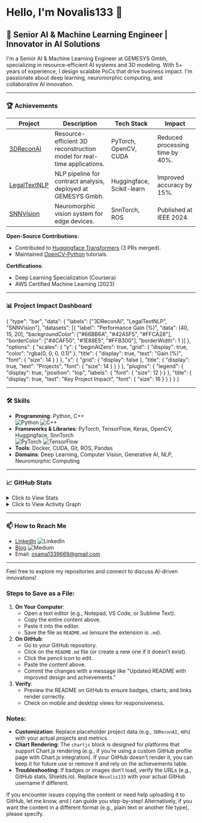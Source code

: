 
# Hello, I'm Novalis133 👋

## 🤖 Senior AI & Machine Learning Engineer | Innovator in AI Solutions

I'm a Senior AI & Machine Learning Engineer at GEMESYS Gmbh, specializing in resource-efficient AI systems and 3D modeling. With 5+ years of experience, I design scalable PoCs that drive business impact. I'm passionate about deep learning, neuromorphic computing, and collaborative AI innovation.

---

### 🏆 Achievements

| Project | Description | Tech Stack | Impact |
|---------|-------------|------------|--------|
| [3DReconAI](https://github.com/Novalis133/3DReconAI) | Resource-efficient 3D reconstruction model for real-time applications. | PyTorch, OpenCV, CUDA | Reduced processing time by 40%. |
| [LegalTextNLP](https://github.com/Novalis133/LegalTextNLP) | NLP pipeline for contract analysis, deployed at GEMESYS Gmbh. | Huggingface, Scikit-learn | Improved accuracy by 15%. |
| [SNNVision](https://github.com/Novalis133/SNNVision) | Neuromorphic vision system for edge devices. | SnnTorch, ROS | Published at IEEE 2024. |

**Open-Source Contributions**:
- Contributed to [Huggingface Transformers](https://github.com/huggingface/transformers) (3 PRs merged).
- Maintained [OpenCV-Python](https://github.com/opencv/opencv-python) tutorials.

**Certifications**:
- Deep Learning Specialization (Coursera)
- AWS Certified Machine Learning (2023)

---

### 📊 Project Impact Dashboard

{
  "type": "bar",
  "data": {
    "labels": ["3DReconAI", "LegalTextNLP", "SNNVision"],
    "datasets": [{
      "label": "Performance Gain (%)",
      "data": [40, 15, 20],
      "backgroundColor": ["#66BB6A", "#42A5F5", "#FFCA28"],
      "borderColor": ["#4CAF50", "#1E88E5", "#FFB300"],
      "borderWidth": 1
    }]
  },
  "options": {
    "scales": {
      "y": {
        "beginAtZero": true,
        "grid": {
          "display": true,
          "color": "rgba(0, 0, 0, 0.1)"
        },
        "title": {
          "display": true,
          "text": "Gain (%)",
          "font": {
            "size": 14
          }
        }
      },
      "x": {
        "grid": {
          "display": false
        },
        "title": {
          "display": true,
          "text": "Projects",
          "font": {
            "size": 14
          }
        }
      }
    },
    "plugins": {
      "legend": {
        "display": true,
        "position": "top",
        "labels": {
          "font": {
            "size": 12
          }
        }
      },
      "title": {
        "display": true,
        "text": "Key Project Impact",
        "font": {
          "size": 16
        }
      }
    }
  }
}

---

### 🛠️ Skills

- **Programming**: Python, C++  
  ![Python](https://img.shields.io/badge/Python-3776AB?logo=python&logoColor=white)
  ![C++](https://img.shields.io/badge/C++-00599C?logo=c%2B%2B&logoColor=white)
- **Frameworks & Libraries**: PyTorch, TensorFlow, Keras, OpenCV, Huggingface, SnnTorch  
  ![PyTorch](https://img.shields.io/badge/PyTorch-EE4C2C?logo=pytorch&logoColor=white)
  ![TensorFlow](https://img.shields.io/badge/TensorFlow-FF6F00?logo=tensorflow&logoColor=white)
- **Tools**: Docker, CUDA, Git, ROS, Pandas  
- **Domains**: Deep Learning, Computer Vision, Generative AI, NLP, Neuromorphic Computing

---

### 📈 GitHub Stats

<details>
  <summary>Click to View Stats</summary>
  <p align="center">
    <img src="https://github-readme-stats.vercel.app/api?username=Novalis133&show_icons=true&theme=dark" alt="GitHub Stats" />
    <img src="https://github-readme-stats.vercel.app/api/top-langs/?username=Novalis133&layout=compact&theme=dark" alt="Top Languages" />
  </p>
</details>

<details>
  <summary>Click to View Activity Graph</summary>
  <p align="center">
    <img src="https://github-readme-activity-graph.vercel.app/graph?username=novalis133&bg_color=1a1b27&color=708090&line=24292e&point=24292e&area=true&hide_border=true" alt="Activity Graph" />
  </p>
</details>

---

### 📫 How to Reach Me

- [LinkedIn](https://www.linkedin.com/in/osamat339669/) ![LinkedIn](https://img.shields.io/badge/LinkedIn-Connect-blue?logo=linkedin)
- [Blog](https://medium.com/@osama1339669) ![Medium](https://img.shields.io/badge/Medium-Read-black?logo=medium)
- Email: osama1339669@gmail.com

---

Feel free to explore my repositories and connect to discuss AI-driven innovations!

### **Steps to Save as a File**:
1. **On Your Computer**:
   - Open a text editor (e.g., Notepad, VS Code, or Sublime Text).
   - Copy the entire content above.
   - Paste it into the editor.
   - Save the file as `README.md` (ensure the extension is `.md`).
2. **On GitHub**:
   - Go to your GitHub repository.
   - Click on the `README.md` file (or create a new one if it doesn’t exist).
   - Click the pencil icon to edit.
   - Paste the content above.
   - Commit the changes with a message like "Updated README with improved design and achievements."
3. **Verify**:
   - Preview the README on GitHub to ensure badges, charts, and links render correctly.
   - Check on mobile and desktop views for responsiveness.

### **Notes**:
- **Customization**: Replace placeholder project data (e.g., `3DReconAI`, `40%`) with your actual projects and metrics.
- **Chart Rendering**: The `chartjs` block is designed for platforms that support Chart.js rendering (e.g., if you’re using a custom GitHub profile page with Chart.js integration). If your GitHub doesn’t render it, you can keep it for future use or remove it and rely on the achievements table.
- **Troubleshooting**: If badges or images don’t load, verify the URLs (e.g., GitHub stats, Shields.io). Replace `Novalis133` with your actual GitHub username if different.

If you encounter issues copying the content or need help uploading it to GitHub, let me know, and I can guide you step-by-step! Alternatively, if you want the content in a different format (e.g., plain text or another file type), please specify.
